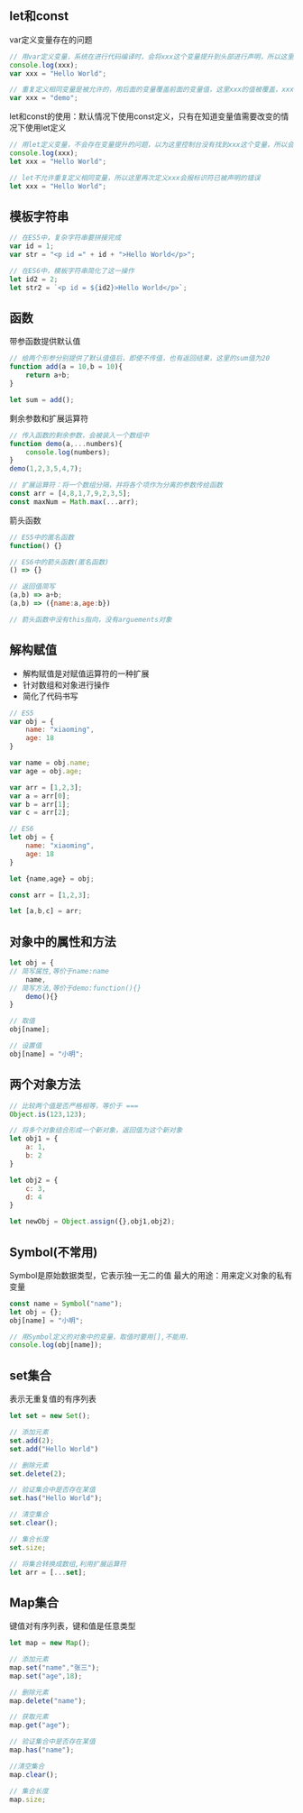 ## let和const
var定义变量存在的问题
```javascript
// 用var定义变量，系统在进行代码编译时，会将xxx这个变量提升到头部进行声明，所以这里控制台会打印出undefined
console.log(xxx);
var xxx = "Hello World";

// 重复定义相同变量是被允许的，用后面的变量覆盖前面的变量值，这里xxx的值被覆盖，xxx指向demo这个字符串
var xxx = "demo";
```
let和const的使用：默认情况下使用const定义，只有在知道变量值需要改变的情况下使用let定义
```javascript
// 用let定义变量，不会存在变量提升的问题，以为这里控制台没有找到xxx这个变量，所以会直接报错
console.log(xxx);
let xxx = "Hello World";

// let不允许重复定义相同变量，所以这里再次定义xxx会报标识符已被声明的错误
let xxx = "Hello World";
```

## 模板字符串
```javascript
// 在ES5中，复杂字符串要拼接完成
var id = 1;
var str = "<p id =" + id + ">Hello World</p>";

// 在ES6中，模板字符串简化了这一操作
let id2 = 2;
let str2 = `<p id = ${id2}>Hello World</p>`;
```

## 函数
带参函数提供默认值
```javascript
// 给两个形参分别提供了默认值值后，即使不传值，也有返回结果，这里的sum值为20
function add(a = 10,b = 10){
    return a+b;
}

let sum = add();
```
剩余参数和扩展运算符
```javascript
// 传入函数的剩余参数，会被装入一个数组中
function demo(a,...numbers){
    console.log(numbers);
}
demo(1,2,3,5,4,7);

// 扩展运算符：将一个数组分隔，并将各个项作为分离的参数传给函数
const arr = [4,8,1,7,9,2,3,5];
const maxNum = Math.max(...arr);
```
箭头函数
```javascript
// ES5中的匿名函数
function() {}

// ES6中的箭头函数(匿名函数)
() => {}

// 返回值简写
(a,b) => a+b;
(a,b) => ({name:a,age:b})

// 箭头函数中没有this指向，没有arguements对象
```

## 解构赋值
- 解构赋值是对赋值运算符的一种扩展
- 针对数组和对象进行操作
- 简化了代码书写

```javascript
// ES5
var obj = {
    name: "xiaoming",
    age: 18
}

var name = obj.name;
var age = obj.age;

var arr = [1,2,3];
var a = arr[0];
var b = arr[1];
var c = arr[2];

// ES6
let obj = {
    name: "xiaoming",
    age: 18
}

let {name,age} = obj;

const arr = [1,2,3];

let [a,b,c] = arr;
```

## 对象中的属性和方法
```javascript
let obj = {
// 简写属性,等价于name:name
    name,
// 简写方法,等价于demo:function(){}
    demo(){}
}

// 取值
obj[name];

// 设置值
obj[name] = "小明";
```

## 两个对象方法
```javascript
// 比较两个值是否严格相等，等价于 ===
Object.is(123,123);

// 将多个对象结合形成一个新对象，返回值为这个新对象
let obj1 = {
    a: 1,
    b: 2
}

let obj2 = {
    c: 3,
    d: 4
}

let newObj = Object.assign({},obj1,obj2);
```

## Symbol(不常用)
Symbol是原始数据类型，它表示独一无二的值
最大的用途：用来定义对象的私有变量
```javascript
const name = Symbol("name");
let obj = {};
obj[name] = "小明";

// 用Symbol定义的对象中的变量，取值时要用[],不能用.
console.log(obj[name]);
```

## set集合
表示无重复值的有序列表
```javascript
let set = new Set();

// 添加元素
set.add(2);
set.add("Hello World")

// 删除元素
set.delete(2);

// 验证集合中是否存在某值
set.has("Hello World");

// 清空集合
set.clear();

// 集合长度
set.size;

// 将集合转换成数组,利用扩展运算符
let arr = [...set];
```

## Map集合
键值对有序列表，键和值是任意类型
```javascript
let map = new Map();

// 添加元素
map.set("name","张三");
map.set("age",18);

// 删除元素
map.delete("name");

// 获取元素
map.get("age");

// 验证集合中是否存在某值
map.has("name");

//清空集合
map.clear();

// 集合长度
map.size;
```

## 